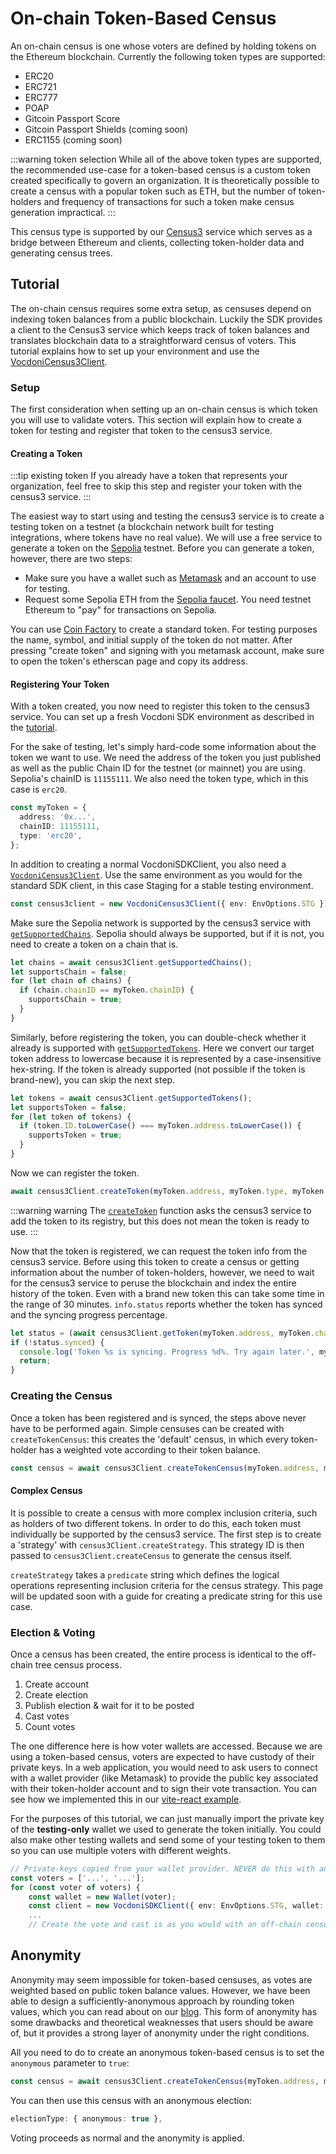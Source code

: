 # On-chain Token-Based Census

An on-chain census is one whose voters are defined by holding tokens on the Ethereum blockchain. Currently the following token types are supported:
- ERC20
- ERC721
- ERC777
- POAP
- Gitcoin Passport Score
- Gitcoin Passport Shields (coming soon)
- ERC1155 (coming soon)

:::warning token selection
While all of the above token types are supported, the recommended use-case for a token-based census is a custom token created specifically to govern an organization. It is theoretically possible to create a census with a popular token such as ETH, but the number of token-holders and frequency of transactions for such a token make census generation impractical. 
:::


This census type is supported by our [Census3](https://github.com/vocdoni/census3) service which serves as a bridge between Ethereum and clients, collecting token-holder data and generating census trees. 


## Tutorial

The on-chain census requires some extra setup, as censuses depend on indexing token balances from a public blockchain. Luckily the SDK provides a client to the Census3 service which keeps track of token balances and translates blockchain data to a straightforward census of voters. This tutorial explains how to set up your environment and use the [VocdoniCensus3Client](/sdk/reference/classes/vocdonisdkclient).

### Setup
The first consideration when setting up an on-chain census is which token you will use to validate voters. This section will explain how to create a token for testing and register that token to the census3 service.

#### Creating a Token

:::tip existing token
If you already have a token that represents your organization, feel free to skip this step and register your token with the census3 service.
:::

The easiest way to start using and testing the census3 service is to create a testing token on a testnet (a blockchain network built for testing integrations, where tokens have no real value). We will use a free service to generate a token on the [Sepolia](https://www.alchemy.com/overviews/sepolia-testnet) testnet. Before you can generate a token, however, there are two steps:

- Make sure you have a wallet such as [Metamask](https://metamask.io/) and an account to use for testing. 
- Request some Sepolia ETH from the [Sepolia faucet](https://www.alchemy.com/faucets/ethereum-sepolia). You need testnet Ethereum to "pay" for transactions on Sepolia. 

You can use [Coin Factory](https://coinfactory.app/generator/erc20/standard-token) to create a standard token. For testing purposes the name, symbol, and initial supply of the token do not matter. After pressing "create token" and signing with you metamask account, make sure to open the token's etherscan page and copy its address.

#### Registering Your Token
With a token created, you now need to register this token to the census3 service. You can set up a fresh Vocdoni SDK environment as described in the [tutorial](/sdk/tutorial).

For the sake of testing, let's simply hard-code some information about the token we want to use. We need the address of the token you just published as well as the public Chain ID for the testnet (or mainnet) you are using. Sepolia's chainID is `11155111`. We also need the token type, which in this case is `erc20`. 

~~~ts
const myToken = {
  address: '0x...',
  chainID: 11155111,
  type: 'erc20',
};
~~~

In addition to creating a normal VocdoniSDKClient, you also need a [`VocdoniCensus3Client`](/sdk/reference/classes/vocdonicensus3client). Use the same environment as you would for the standard SDK client, in this case Staging for a stable testing environment.

~~~ts
const census3client = new VocdoniCensus3Client({ env: EnvOptions.STG });
~~~

Make sure the Sepolia network is supported by the census3 service with [`getSupportedChains`](/sdk/reference/classes/vocdonicensus3client#getsupportedchains). Sepolia should always be supported, but if it is not, you need to create a token on a chain that is.

~~~ts
let chains = await census3Client.getSupportedChains();
let supportsChain = false;
for (let chain of chains) {
  if (chain.chainID == myToken.chainID) {
    supportsChain = true;
  }
}
~~~

Similarly, before registering the token, you can double-check whether it already is supported with [`getSupportedTokens`](/sdk/reference/classes/vocdonicensus3client#getsupportedtokens). Here we convert our target token address to lowercase because it is represented by a case-insensitive hex-string. If the token is already supported (not possible if the token is brand-new), you can skip the next step.

~~~ts
let tokens = await census3Client.getSupportedTokens();
let supportsToken = false;
for (let token of tokens) {
  if (token.ID.toLowerCase() === myToken.address.toLowerCase()) {
    supportsToken = true;
  }
}
~~~

Now we can register the token. 

~~~ts
await census3Client.createToken(myToken.address, myToken.type, myToken.chainID);
~~~

:::warning warning
The [`createToken`](/sdk/reference/classes/vocdonicensus3client#createtoken) function asks the census3 service to add the token to its registry, but this does not mean the token is ready to use.
:::

Now that the token is registered, we can request the token info from the census3 service. Before using this token to create a census or getting information about the number of token-holders, however, we need to wait for the census3 service to peruse the blockchain and index the entire history of the token. Even with a brand new token this can take some time in the range of 30 minutes. `info.status` reports whether the token has synced and the syncing progress percentage.

~~~ts
let status = (await census3Client.getToken(myToken.address, myToken.chainID)).status;
if (!status.synced) {
  console.log('Token %s is syncing. Progress %d%. Try again later.', myToken.address, status.progress);
  return;
}
~~~

### Creating the Census
Once a token has been registered and is synced, the steps above never have to be performed again. Simple censuses can be created with `createTokenCensus`: this creates the 'default' census, in which every token-holder has a weighted vote according to their token balance. 

~~~ts
const census = await census3Client.createTokenCensus(myToken.address, myToken.chainID);
~~~

#### Complex Census
It is possible to create a census with more complex inclusion criteria, such as holders of two different tokens. In order to do this, each token must individually be supported by the census3 service. 
The first step is to create a 'strategy' with `census3Client.createStrategy`. This strategy ID is then passed to `census3Client.createCensus` to generate the census itself.

`createStrategy` takes a `predicate` string which defines the logical operations representing inclusion criteria for the census strategy. This page will be updated soon with a guide for creating a predicate string for this use case.

### Election & Voting
Once a census has been created, the entire process is identical to the off-chain tree census process.
1. Create account
2. Create election
3. Publish election & wait for it to be posted
4. Cast votes
5. Count votes

The one difference here is how voter wallets are accessed. Because we are using a token-based census, voters are expected to have custody of their private keys. In a web application, you would need to ask users to connect with a wallet provider (like Metamask) to provide the public key associated with their token-holder account and to sign their vote transaction. You can see how we implemented this in our [vite-react example](https://github.com/vocdoni/vocdoni-sdk/blob/0a4464c9440d96d7cc5b3ac5e81e9350794660d7/examples/vite-react-app/src/containers/App.tsx#L185). 

For the purposes of this tutorial, we can just manually import the private key of the **testing-only** wallet we used to generate the token initially. You could also make other testing wallets and send some of your testing token to them so you can use multiple voters with different weights.

~~~ts
// Private-keys copied from your wallet provider. NEVER do this with an account you use to hold real funds.
const voters = ['...', '...'];
for (const voter of voters) {
    const wallet = new Wallet(voter);
    const client = new VocdoniSDKClient({ env: EnvOptions.STG, wallet: wallet, electionId: electionId });
    ...
    // Create the vote and cast is as you would with an off-chain census
~~~



## Anonymity

Anonymity may seem impossible for token-based censuses, as votes are weighted based on public token balance values. However, we have been able to design a sufficiently-anonymous approach by rounding token values, which you can read about on our [blog](https://blog.vocdoni.io/anonymous-voting-token-based). This form of anonymity has some drawbacks and theoretical weaknesses that users should be aware of, but it provides a strong layer of anonymity under the right conditions. 

All you need to do to create an anonymous token-based census is to set the `anonymous` parameter to `true`:
~~~ts
const census = await census3Client.createTokenCensus(myToken.address, myToken.chainID, true);
~~~

You can then use this census with an anonymous election:
~~~ts
electionType: { anonymous: true },
~~~

Voting proceeds as normal and the anonymity is applied.